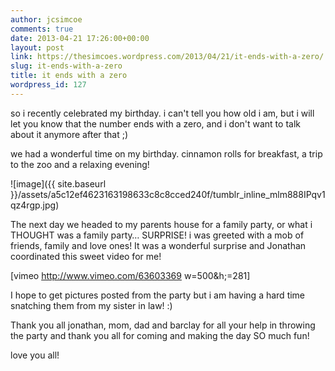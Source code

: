 ```yaml
---
author: jcsimcoe
comments: true
date: 2013-04-21 17:26:00+00:00
layout: post
link: https://thesimcoes.wordpress.com/2013/04/21/it-ends-with-a-zero/
slug: it-ends-with-a-zero
title: it ends with a zero
wordpress_id: 127
---
```


so i recently celebrated my birthday. i can't tell you how old i am, but i will let you know that the number ends with a zero, and i don't want to talk about it anymore after that ;)




we had a wonderful time on my birthday. cinnamon rolls for breakfast, a trip to the zoo and a relaxing evening!




![image]({{ site.baseurl }}/assets/a5c12ef4623163198633c8c8cced240f/tumblr_inline_mlm888IPqv1qz4rgp.jpg)





The next day we headed to my parents house for a family party, or what i THOUGHT was a family party… SURPRISE! i was greeted with a mob of friends, family and love ones! It was a wonderful surprise and Jonathan coordinated this sweet video for me!





[vimeo http://www.vimeo.com/63603369 w=500&h;=281]




I hope to get pictures posted from the party but i am having a hard time snatching them from my sister in law! :) 




Thank you all jonathan, mom, dad and barclay for all your help in throwing the party and thank you all for coming and making the day SO much fun!




love you all!
